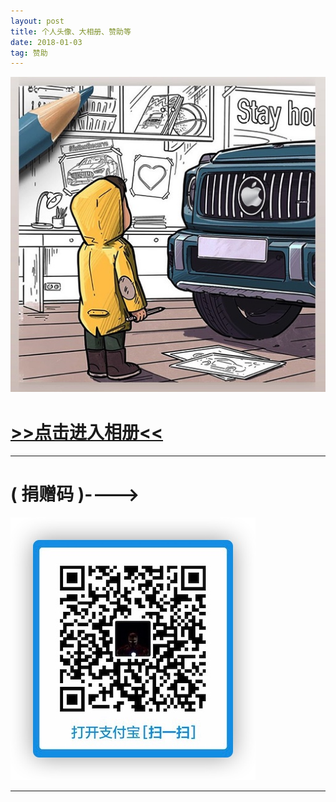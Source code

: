 ```yaml
---
layout: post
title: 个人头像、大相册、赞助等
date: 2018-01-03
tag: 赞助
---
```



![](/media/1.png)
　
# [>>点击进入相册<<](https://stoic-morse-f5865b.netlify.app)




---
#       ( 捐赠码 )---->
![](/images/payimg/zhifu.jpg)

---
